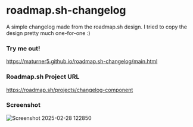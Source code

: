 # roadmap.sh-changelog
A simple changelog made from the roadmap.sh design. I tried to copy the design pretty much one-for-one :)

### Try me out!
https://maturner5.github.io/roadmap.sh-changelog/main.html

### Roadmap.sh Project URL
https://roadmap.sh/projects/changelog-component

### Screenshot
![Screenshot 2025-02-28 122850](https://github.com/user-attachments/assets/556ebe4f-fcfd-4a48-bbcc-646e0c754bb5)
